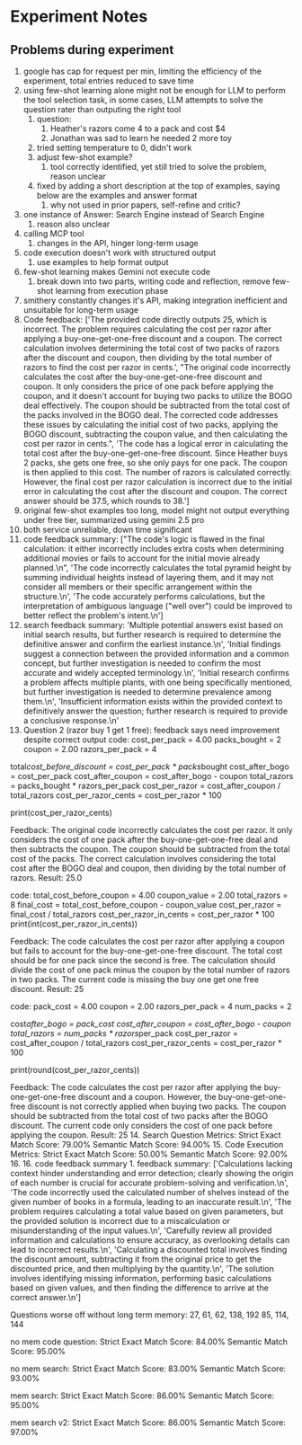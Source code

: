 # Experiment Notes

## Problems during experiment

1. google has cap for request per min, limiting the efficiency of the experiment, total entries reduced to save time
2. using few-shot learning alone might not be enough for LLM to perform the tool selection task, in some cases, LLM attempts to solve the question rater than outputing the right tool
   1. question:
      1. Heather's razors come 4 to a pack and cost $4
      2. Jonathan was sad to learn he needed 2 more toy
   2. tried setting temperature to 0, didn't work
   3. adjust few-shot example?
      1. tool correctly identified, yet still tried to solve the problem, reason unclear
   4. fixed by adding a short description at the top of examples, saying below are the examples and answer format
      1. why not used in prior papers, self-refine and critic?
3. one instance of Answer: Search Engine instead of Search Engine
   1. reason also unclear
4. calling MCP tool
   1. changes in the API, hinger long-term usage
5. code execution doesn't work with structured output
   1. use examples to help format output
6. few-shot learning makes Gemini not execute code
   1. break down into two parts, writing code and reflection, remove few-shot learning from execution phase
7. smithery constantly changes it's API, making integration inefficient and unsuitable for long-term usage
8. Code feedback: ['The provided code directly outputs 25, which is incorrect. The problem requires calculating the cost per razor after applying a buy-one-get-one-free discount and a coupon. The correct calculation involves determining the total cost of two packs of razors after the discount and coupon, then dividing by the total number of razors to find the cost per razor in cents.', "The original code incorrectly calculates the cost after the buy-one-get-one-free discount and coupon. It only considers the price of one pack before applying the coupon, and it doesn't account for buying two packs to utilize the BOGO deal effectively. The coupon should be subtracted from the total cost of the packs involved in the BOGO deal. The corrected code addresses these issues by calculating the initial cost of two packs, applying the BOGO discount, subtracting the coupon value, and then calculating the cost per razor in cents.", 'The code has a logical error in calculating the total cost after the buy-one-get-one-free discount. Since Heather buys 2 packs, she gets one free, so she only pays for one pack. The coupon is then applied to this cost. The number of razors is calculated correctly. However, the final cost per razor calculation is incorrect due to the initial error in calculating the cost after the discount and coupon. The correct answer should be 37.5, which rounds to 38.']
9. original few-shot examples too long, model might not output everything under free tier, summarized using gemini 2.5 pro
10. both service unreliable, down time significant
11. code feedback summary: ["The code's logic is flawed in the final calculation: it either incorrectly includes extra costs when determining additional movies or fails to account for the initial movie already planned.\n", 'The code incorrectly calculates the total pyramid height by summing individual heights instead of layering them, and it may not consider all members or their specific arrangement within the structure.\n', 'The code accurately performs calculations, but the interpretation of ambiguous language ("well over") could be improved to better reflect the problem\'s intent.\n']
12. search feedback summary: 'Multiple potential answers exist based on initial search results, but further research is required to determine the definitive answer and confirm the earliest instance.\n', 'Initial findings suggest a connection between the provided information and a common concept, but further investigation is needed to confirm the most accurate and widely accepted terminology.\n', 'Initial research confirms a problem affects multiple plants, with one being specifically mentioned, but further investigation is needed to determine prevalence among them.\n', 'Insufficient information exists within the provided context to definitively answer the question; further research is required to provide a conclusive response.\n'
13. Question 2 (razor buy 1 get 1 free): feedback says need improvement despite correct output
    code: cost_per_pack = 4.00
    packs_bought = 2
    coupon = 2.00
    razors_per_pack = 4

total*cost_before_discount = cost_per_pack * packs*bought
cost_after_bogo = cost_per_pack
cost_after_coupon = cost_after_bogo - coupon
total_razors = packs_bought * razors_per_pack
cost_per_razor = cost_after_coupon / total_razors
cost_per_razor_cents = cost_per_razor \* 100

print(cost_per_razor_cents)

Feedback: The original code incorrectly calculates the cost per razor. It only considers the cost of one pack after the buy-one-get-one-free deal and then subtracts the coupon. The coupon should be subtracted from the total cost of the packs. The correct calculation involves considering the total cost after the BOGO deal and coupon, then dividing by the total number of razors.
Result: 25.0

code: total_cost_before_coupon = 4.00
coupon_value = 2.00
total_razors = 8
final_cost = total_cost_before_coupon - coupon_value
cost_per_razor = final_cost / total_razors
cost_per_razor_in_cents = cost_per_razor \* 100
print(int(cost_per_razor_in_cents))

Feedback: The code calculates the cost per razor after applying a coupon but fails to account for the buy-one-get-one-free discount. The total cost should be for one pack since the second is free. The calculation should divide the cost of one pack minus the coupon by the total number of razors in two packs. The current code is missing the buy one get one free discount.
Result: 25

code: pack_cost = 4.00
coupon = 2.00
razors_per_pack = 4
num_packs = 2

cost*after_bogo = pack_cost
cost_after_coupon = cost_after_bogo - coupon
total_razors = num_packs * razors*per_pack
cost_per_razor = cost_after_coupon / total_razors
cost_per_razor_cents = cost_per_razor * 100

print(round(cost_per_razor_cents))

Feedback: The code calculates the cost per razor after applying the buy-one-get-one-free discount and a coupon. However, the buy-one-get-one-free discount is not correctly applied when buying two packs. The coupon should be subtracted from the total cost of two packs after the BOGO discount. The current code only considers the cost of one pack before applying the coupon.
Result: 25 14. Search Question Metrics:
Strict Exact Match Score: 79.00%
Semantic Match Score: 94.00% 15. Code Execution Metrics:
Strict Exact Match Score: 50.00%
Semantic Match Score: 92.00% 16. 16. code feedback summary 1. feedback summary: ['Calculations lacking context hinder understanding and error detection; clearly showing the origin of each number is crucial for accurate problem-solving and verification.\n', 'The code incorrectly used the calculated number of shelves instead of the given number of books in a formula, leading to an inaccurate result.\n', 'The problem requires calculating a total value based on given parameters, but the provided solution is incorrect due to a miscalculation or misunderstanding of the input values.\n', 'Carefully review all provided information and calculations to ensure accuracy, as overlooking details can lead to incorrect results.\n', 'Calculating a discounted total involves finding the discount amount, subtracting it from the original price to get the discounted price, and then multiplying by the quantity.\n', 'The solution involves identifying missing information, performing basic calculations based on given values, and then finding the difference to arrive at the correct answer.\n']

Questions worse off without long term memory: 27, 61, 62, 138, 192
85, 114, 144

no mem code question: Strict Exact Match Score: 84.00%
Semantic Match Score: 95.00%

no mem search: Strict Exact Match Score: 83.00%
Semantic Match Score: 93.00%

mem search: Strict Exact Match Score: 86.00%
Semantic Match Score: 95.00%

mem search v2: Strict Exact Match Score: 86.00%
Semantic Match Score: 97.00%

